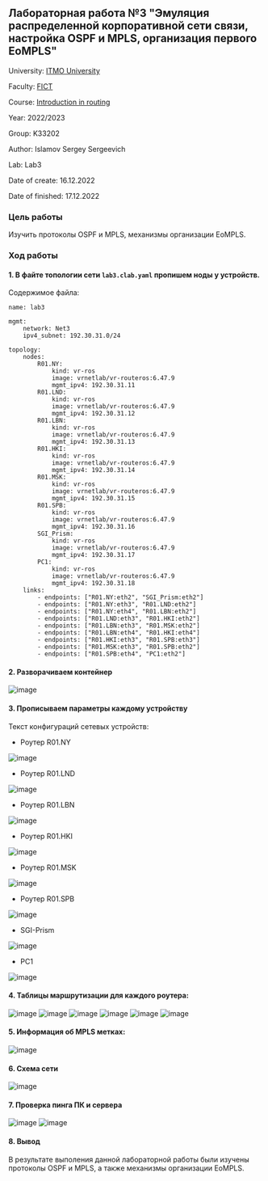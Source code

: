 ## Лабораторная работа №3 "Эмуляция распределенной корпоративной сети связи, настройка OSPF и MPLS, организация первого EoMPLS"

University: [ITMO University](https://itmo.ru/ru/)

Faculty: [FICT](https://fict.itmo.ru)

Course: [Introduction in routing](https://github.com/itmo-ict-faculty/introduction-in-routing)

Year: 2022/2023

Group: K33202

Author: Islamov Sergey Sergeevich

Lab: Lab3

Date of create: 16.12.2022

Date of finished: 17.12.2022

### Цель работы
Изучить протоколы OSPF и MPLS, механизмы организации EoMPLS.

### Ход работы
#### 1. В файте топологии сети ```lab3.clab.yaml``` пропишем ноды у устройств.
Содержимое файла:
```
name: lab3

mgmt:
    network: Net3
    ipv4_subnet: 192.30.31.0/24

topology:
    nodes:
        R01.NY:
            kind: vr-ros
            image: vrnetlab/vr-routeros:6.47.9
            mgmt_ipv4: 192.30.31.11
        R01.LND:
            kind: vr-ros
            image: vrnetlab/vr-routeros:6.47.9
            mgmt_ipv4: 192.30.31.12
        R01.LBN:
            kind: vr-ros
            image: vrnetlab/vr-routeros:6.47.9
            mgmt_ipv4: 192.30.31.13
        R01.HKI:
            kind: vr-ros
            image: vrnetlab/vr-routeros:6.47.9
            mgmt_ipv4: 192.30.31.14
        R01.MSK:
            kind: vr-ros
            image: vrnetlab/vr-routeros:6.47.9
            mgmt_ipv4: 192.30.31.15
        R01.SPB:
            kind: vr-ros
            image: vrnetlab/vr-routeros:6.47.9
            mgmt_ipv4: 192.30.31.16
        SGI_Prism:
            kind: vr-ros
            image: vrnetlab/vr-routeros:6.47.9
            mgmt_ipv4: 192.30.31.17
        PC1:
            kind: vr-ros
            image: vrnetlab/vr-routeros:6.47.9
            mgmt_ipv4: 192.30.31.18
    links:
        - endpoints: ["R01.NY:eth2", "SGI_Prism:eth2"]
        - endpoints: ["R01.NY:eth3", "R01.LND:eth2"]
        - endpoints: ["R01.NY:eth4", "R01.LBN:eth2"]
        - endpoints: ["R01.LND:eth3", "R01.HKI:eth2"]
        - endpoints: ["R01.LBN:eth3", "R01.MSK:eth2"]
        - endpoints: ["R01.LBN:eth4", "R01.HKI:eth4"]
        - endpoints: ["R01.HKI:eth3", "R01.SPB:eth3"]
        - endpoints: ["R01.MSK:eth3", "R01.SPB:eth2"]
        - endpoints: ["R01.SPB:eth4", "PC1:eth2"]
```

#### 2. Разворачиваем контейнер 
![image](https://github.com/16Angeles/2023-2024-introduction_in_routing-k33202-islamov_s_s/blob/ccb1ff0b3e115faac91c87b6c2a2383700e0536a/lab3/Container.png)

#### 3. Прописываем параметры каждому устройству
Текст конфигураций сетевых устройств:
- Роутер R01.NY

![image](./R01.NY.png)

- Роутер R01.LND

![image](./R01.LND.png)

- Роутер R01.LBN

![image](./R01.LBN.png)

- Роутер R01.HKI

![image](./R01.HKI.png)

- Роутер R01.MSK

![image](./R01.MSK.png)

- Роутер R01.SPB

![image](./R01.SPB.png)

- SGI-Prism

![image](https://github.com/16Angeles/2023-2024-introduction_in_routing-k33202-islamov_s_s/blob/29e2d6fbc94ccac8c8cfdd6ce85e0b0495fa5a01/lab3/SGI%20PRISM.png)

- PC1

![image](./PC1.png)

#### 4. Таблицы маршрутизации для каждого роутера:
![image](./r1.png)
![image](./r2.png)
![image](./r3.png)
![image](./r4.png)
![image](./r5.png)
![image](./r6.png)

#### 5. Информация об MPLS метках:
![image](./mpls.png)

#### 6. Схема сети
![image](./lab3-scheme.png)
#### 7. Проверка пинга ПК и сервера
![image](./ping1.png)
![image](./ping2.png)

#### 8. Вывод
В результате выполения данной лабораторной работы были изучены протоколы OSPF и MPLS, а также механизмы организации EoMPLS.
